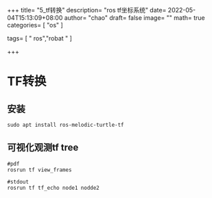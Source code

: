 +++
title= "5_tf转换"
description= "ros tf坐标系统"
date= 2022-05-04T15:13:09+08:00
author= "chao"
draft= false
image= "" 
math= true
categories= [
    "os"
]

tags=  [
    " ros","robat "
]

+++

# TF转换

## 安装

~~~shell
sudo apt install ros-melodic-turtle-tf
~~~

## 可视化观测tf tree

~~~shell
#pdf
rosrun tf view_frames

#stdout
rosrun tf tf_echo node1 nodde2
~~~

